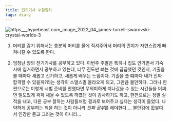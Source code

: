 ```yaml
---
title: 전기기사 수험일지
tags: diary
---
```


![https___hypebeast com_image_2022_04_james-turrell-swarovski-crystal-worlds-3](https://user-images.githubusercontent.com/50545088/163717125-2d27cdf5-b2a4-4633-b062-e14d5390cc28.jpg)


1. 머리를 감기 위해서는 충분히 머리를 물에 적셔주어서 머리의 먼지가 자연스럽게 빠져나갈 수 있도록 한다.

2. 엄청난 양의 전기기사를 공부하고 있다. 이번주 주말은 특히나 집도 안가면서 기숙사에 칩거하면서 공부하고 있는데, 너무 진도만 뺴는 것에 급급했던 것인지, 기출을 볼 때마다 새롭고 신기하고, 새롭게 배우는 느낌이다. 기출을 풀 떄마다 내가 진짜 합격할 수 있을까?라는 생각이 스멀스멀 올라오게 되고, 그만큼 불안하다. 그러나 한편으로는 이렇게 시험 준비를 안했다면 무의미하게 지나갔을 수 있는 시간들을 어쩌면 밀도있게 꽉꽉 채울 수 있도록 하였던 것이 감사하기도 하고, 한편으로는 정말 실적을 내고, 다른 공부 잘하는 사람들처럼 결과로 보여주고 싶다는 생각이 들었다. 나약하게 공부하는 척을 하는 것이 아니라 <em>진짜 공부</em>를 해야한다.... 불안감에 휩쌓여서 인강만 듣고 그러는 것이 아니라...